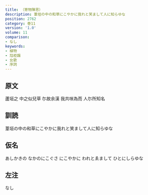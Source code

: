 ```yaml
---
title: （寄物陳思）
description: 葦垣の中の和草にこやかに我れと笑まして人に知らゆな
position: 2762
category: 巻11
version: '1.0'
volume: 11
comparison:
- なし
keywords:
- 植物
- 尫柜蹋
- 女歌
- 序詞
---
```


## 原文

蘆垣之 中之似兒草 尓故余漢 我共咲為而 人尓所知名

## 訓読

葦垣の中の和草にこやかに我れと笑まして人に知らゆな

## 仮名

あしかきの なかのにこぐさ にこやかに われとゑまして ひとにしらゆな

## 左注

なし
